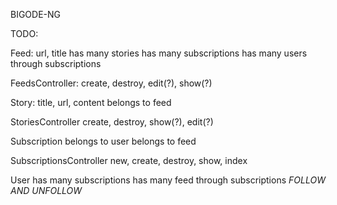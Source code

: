 BIGODE-NG

TODO:

Feed:
	url, title
	has many stories
	has many subscriptions
	has many users through subscriptions

FeedsController:
	create, destroy, edit(?), show(?)

Story:
	title, url, content
	belongs to feed

StoriesController
	create, destroy, show(?), edit(?)

Subscription
	belongs to user
	belongs to feed

SubscriptionsController
	new, create, destroy, show, index

User
	has many subscriptions
	has many feed through subscriptions
	_FOLLOW AND UNFOLLOW_
